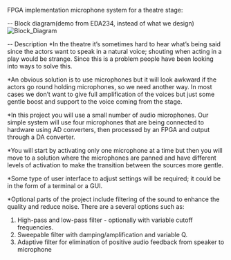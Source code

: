 FPGA implementation microphone system for a theatre stage:

-- Block diagram(demo from EDA234, instead of what we design)
![Block_Diagram](https://github.com/Ghostbut13/DAT096-PASS/blob/main/Diagram/Block_Diagram.png)





-- Description
*In the theatre it’s sometimes hard to hear what’s being said since the actors want to speak in a natural voice; shouting when acting in a play would be strange. Since this is a problem people have been looking into ways to solve this.

*An obvious solution is to use microphones but it will look awkward if the actors go round holding microphones, so we need another way. In most cases we don’t want to give full amplification of the voices but just some gentle boost and support to the voice coming from the stage.

*In this project you will use a small number of audio microphones. Our simple system will use four microphones that are being connected to hardware using AD converters, then processed by an FPGA and output through a DA converter.

*You will start by activating only  one microphone at a time but then you will move to a solution where the microphones are panned and have different levels of activation to make the transition between the sources more gentle.

*Some type of user interface to adjust settings will be required; it could be in the form of a terminal or a GUI.

*Optional parts of the project include filtering of the sound to enhance the quality and reduce noise. There are a several options such as: 
1.	High-pass and low-pass filter - optionally  with variable cutoff frequencies. 
2.	Sweepable filter with damping/amplification and variable Q.
3.	Adaptive filter for elimination of positive audio feedback from speaker to microphone